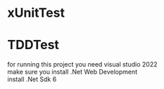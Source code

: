 # xUnitTest
# TDDTest

for running this project you need visual studio 2022
<br>
make sure you install .Net Web Development
<br>
install .Net Sdk 6
